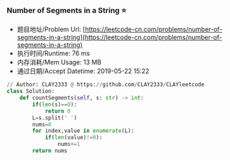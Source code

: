 
### Number of Segments in a String :star:
- 题目地址/Problem Url: [https://leetcode-cn.com/problems/number-of-segments-in-a-string](https://leetcode-cn.com/problems/number-of-segments-in-a-string)
- 执行时间/Runtime: 76 ms 
- 内存消耗/Mem Usage: 13 MB
- 通过日期/Accept Datetime: 2019-05-22 15:22
```python
// Author: CLAY2333 @ https://github.com/CLAY2333/CLAYleetcode
class Solution:
    def countSegments(self, s: str) -> int:
        if(len(s)==0):
            return 0
        L=s.split(' ')
        nums=0
        for index,value in enumerate(L):
            if(len(value)!=0):
                nums+=1
        return nums

```
